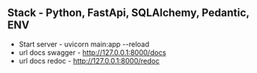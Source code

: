 ## Stack - Python, FastApi, SQLAlchemy, Pedantic, ENV

- Start server -  uvicorn main:app --reload
- url docs swagger - http://127.0.0.1:8000/docs
- url docs redoc -  http://127.0.0.1:8000/redoc
